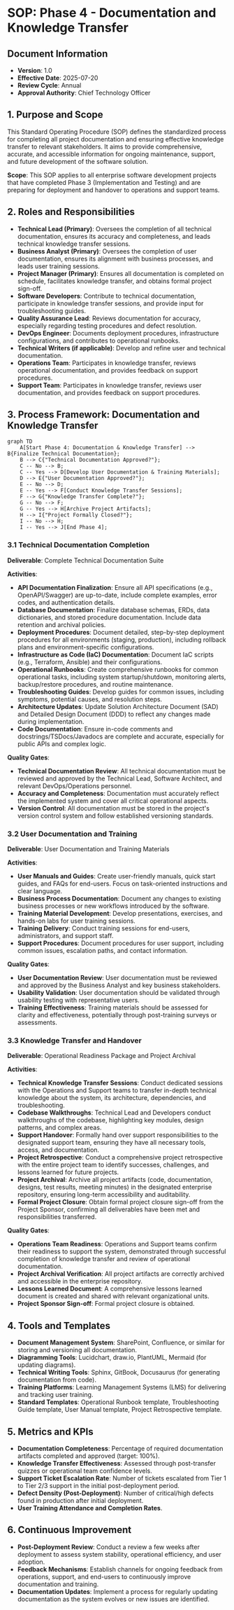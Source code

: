 # SOP: Phase 4 - Documentation and Knowledge Transfer

## Document Information
- **Version**: 1.0
- **Effective Date**: 2025-07-20
- **Review Cycle**: Annual
- **Approval Authority**: Chief Technology Officer

## 1. Purpose and Scope

This Standard Operating Procedure (SOP) defines the standardized process for completing all project documentation and ensuring effective knowledge transfer to relevant stakeholders. It aims to provide comprehensive, accurate, and accessible information for ongoing maintenance, support, and future development of the software solution.

**Scope**: This SOP applies to all enterprise software development projects that have completed Phase 3 (Implementation and Testing) and are preparing for deployment and handover to operations and support teams.

## 2. Roles and Responsibilities

- **Technical Lead (Primary)**: Oversees the completion of all technical documentation, ensures its accuracy and completeness, and leads technical knowledge transfer sessions.
- **Business Analyst (Primary)**: Oversees the completion of user documentation, ensures its alignment with business processes, and leads user training sessions.
- **Project Manager (Primary)**: Ensures all documentation is completed on schedule, facilitates knowledge transfer, and obtains formal project sign-off.
- **Software Developers**: Contribute to technical documentation, participate in knowledge transfer sessions, and provide input for troubleshooting guides.
- **Quality Assurance Lead**: Reviews documentation for accuracy, especially regarding testing procedures and defect resolution.
- **DevOps Engineer**: Documents deployment procedures, infrastructure configurations, and contributes to operational runbooks.
- **Technical Writers (if applicable)**: Develop and refine user and technical documentation.
- **Operations Team**: Participates in knowledge transfer, reviews operational documentation, and provides feedback on support procedures.
- **Support Team**: Participates in knowledge transfer, reviews user documentation, and provides feedback on support procedures.

## 3. Process Framework: Documentation and Knowledge Transfer

```mermaid
graph TD
    A[Start Phase 4: Documentation & Knowledge Transfer] --> B{Finalize Technical Documentation};
    B --> C{"Technical Documentation Approved?"};
    C -- No --> B;
    C -- Yes --> D[Develop User Documentation & Training Materials];
    D --> E{"User Documentation Approved?"};
    E -- No --> D;
    E -- Yes --> F[Conduct Knowledge Transfer Sessions];
    F --> G{"Knowledge Transfer Complete?"};
    G -- No --> F;
    G -- Yes --> H[Archive Project Artifacts];
    H --> I{"Project Formally Closed?"};
    I -- No --> H;
    I -- Yes --> J[End Phase 4];
```

### 3.1 Technical Documentation Completion

**Deliverable**: Complete Technical Documentation Suite

**Activities**:
- **API Documentation Finalization**: Ensure all API specifications (e.g., OpenAPI/Swagger) are up-to-date, include complete examples, error codes, and authentication details.
- **Database Documentation**: Finalize database schemas, ERDs, data dictionaries, and stored procedure documentation. Include data retention and archival policies.
- **Deployment Procedures**: Document detailed, step-by-step deployment procedures for all environments (staging, production), including rollback plans and environment-specific configurations.
- **Infrastructure as Code (IaC) Documentation**: Document IaC scripts (e.g., Terraform, Ansible) and their configurations.
- **Operational Runbooks**: Create comprehensive runbooks for common operational tasks, including system startup/shutdown, monitoring alerts, backup/restore procedures, and routine maintenance.
- **Troubleshooting Guides**: Develop guides for common issues, including symptoms, potential causes, and resolution steps.
- **Architecture Updates**: Update Solution Architecture Document (SAD) and Detailed Design Document (DDD) to reflect any changes made during implementation.
- **Code Documentation**: Ensure in-code comments and docstrings/TSDocs/Javadocs are complete and accurate, especially for public APIs and complex logic.

**Quality Gates**:
- **Technical Documentation Review**: All technical documentation must be reviewed and approved by the Technical Lead, Software Architect, and relevant DevOps/Operations personnel.
- **Accuracy and Completeness**: Documentation must accurately reflect the implemented system and cover all critical operational aspects.
- **Version Control**: All documentation must be stored in the project's version control system and follow established versioning standards.

### 3.2 User Documentation and Training

**Deliverable**: User Documentation and Training Materials

**Activities**:
- **User Manuals and Guides**: Create user-friendly manuals, quick start guides, and FAQs for end-users. Focus on task-oriented instructions and clear language.
- **Business Process Documentation**: Document any changes to existing business processes or new workflows introduced by the software.
- **Training Material Development**: Develop presentations, exercises, and hands-on labs for user training sessions.
- **Training Delivery**: Conduct training sessions for end-users, administrators, and support staff.
- **Support Procedures**: Document procedures for user support, including common issues, escalation paths, and contact information.

**Quality Gates**:
- **User Documentation Review**: User documentation must be reviewed and approved by the Business Analyst and key business stakeholders.
- **Usability Validation**: User documentation should be validated through usability testing with representative users.
- **Training Effectiveness**: Training materials should be assessed for clarity and effectiveness, potentially through post-training surveys or assessments.

### 3.3 Knowledge Transfer and Handover

**Deliverable**: Operational Readiness Package and Project Archival

**Activities**:
- **Technical Knowledge Transfer Sessions**: Conduct dedicated sessions with the Operations and Support teams to transfer in-depth technical knowledge about the system, its architecture, dependencies, and troubleshooting.
- **Codebase Walkthroughs**: Technical Lead and Developers conduct walkthroughs of the codebase, highlighting key modules, design patterns, and complex areas.
- **Support Handover**: Formally hand over support responsibilities to the designated support team, ensuring they have all necessary tools, access, and documentation.
- **Project Retrospective**: Conduct a comprehensive project retrospective with the entire project team to identify successes, challenges, and lessons learned for future projects.
- **Project Archival**: Archive all project artifacts (code, documentation, designs, test results, meeting minutes) in the designated enterprise repository, ensuring long-term accessibility and auditability.
- **Formal Project Closure**: Obtain formal project closure sign-off from the Project Sponsor, confirming all deliverables have been met and responsibilities transferred.

**Quality Gates**:
- **Operations Team Readiness**: Operations and Support teams confirm their readiness to support the system, demonstrated through successful completion of knowledge transfer and review of operational documentation.
- **Project Archival Verification**: All project artifacts are correctly archived and accessible in the enterprise repository.
- **Lessons Learned Document**: A comprehensive lessons learned document is created and shared with relevant organizational units.
- **Project Sponsor Sign-off**: Formal project closure is obtained.

## 4. Tools and Templates

- **Document Management System**: SharePoint, Confluence, or similar for storing and versioning all documentation.
- **Diagramming Tools**: Lucidchart, draw.io, PlantUML, Mermaid (for updating diagrams).
- **Technical Writing Tools**: Sphinx, GitBook, Docusaurus (for generating documentation from code).
- **Training Platforms**: Learning Management Systems (LMS) for delivering and tracking user training.
- **Standard Templates**: Operational Runbook template, Troubleshooting Guide template, User Manual template, Project Retrospective template.

## 5. Metrics and KPIs

- **Documentation Completeness**: Percentage of required documentation artifacts completed and approved (target: 100%).
- **Knowledge Transfer Effectiveness**: Assessed through post-transfer quizzes or operational team confidence levels.
- **Support Ticket Escalation Rate**: Number of tickets escalated from Tier 1 to Tier 2/3 support in the initial post-deployment period.
- **Defect Density (Post-Deployment)**: Number of critical/high defects found in production after initial deployment.
- **User Training Attendance and Completion Rates**.

## 6. Continuous Improvement

- **Post-Deployment Review**: Conduct a review a few weeks after deployment to assess system stability, operational efficiency, and user adoption.
- **Feedback Mechanisms**: Establish channels for ongoing feedback from operations, support, and end-users to continuously improve documentation and training.
- **Documentation Updates**: Implement a process for regularly updating documentation as the system evolves or new issues are identified.

